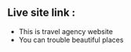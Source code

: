 <h2>Live site link : </h2>
<ul>
<li>This is travel agency website</li>
<li>You can trouble beautiful places</li>
</ul>